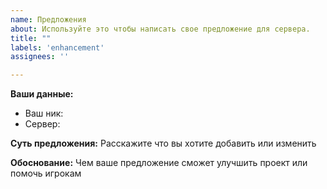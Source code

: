 ```yaml
---
name: Предложения
about: Используйте это чтобы написать свое предложение для сервера.
title: ""
labels: 'enhancement'
assignees: ''

---
```

<!-- Чтобы сэкономить время в написании предложения, постарайтесь описать все детали, приведите примеры и конкретные факты, возможно подкрепив написанное картинками, видео или ссылками. -->

**Ваши данные:**
 - Ваш ник: <!-- dima_dencep -->
 - Сервер: <!-- Magic -->
 
**Суть предложения:**
Расскажите что вы хотите добавить или изменить
<!-- Сделать показание игровой валюты которую ты получаешь за час игры на сервере в ввиде хотбара -->

**Обоснование:**
Чем ваше предложение сможет улучшить проект или помочь игрокам
<!-- Можно будет узнать сколько у тебя монет и какой предмет ты сиожешь купить на том же аукционе. -->
